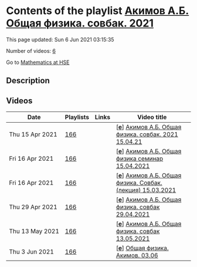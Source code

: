 # Contents of the playlist [Акимов А.Б. Общая физика. совбак.  2021](https://www.youtube.com/playlist?list=PLq3E5oubNNoAxvY6rY79qOww-p4DyxVuZ)

This page updated: Sun 6 Jun 2021 03:15:35

Number of videos: [6](#videos)

Go to [Mathematics at HSE](../README.md)

## Description



## Videos

|Date|Playlists|Links|Video title|
|---|---|---|---|
| Thu&nbsp;15&nbsp;Apr&nbsp;2021 | [166](../playlists/166 "Акимов А.Б. Общая физика. совбак.  2021") |  | [[**e**](https://studio.youtube.com/video/FfsD0TFl4d4/edit "Edit")] [Акимов А.Б. Общая физика. совбак. 2021 15.04.21](https://www.youtube.com/watch?v=FfsD0TFl4d4&list=PLq3E5oubNNoAxvY6rY79qOww-p4DyxVuZ) |
| Fri&nbsp;16&nbsp;Apr&nbsp;2021 | [166](../playlists/166 "Акимов А.Б. Общая физика. совбак.  2021") |  | [[**e**](https://studio.youtube.com/video/eTjurs3V46g/edit "Edit")] [Акимов А.Б. Общая физика семинар 15.04.2021](https://www.youtube.com/watch?v=eTjurs3V46g&list=PLq3E5oubNNoAxvY6rY79qOww-p4DyxVuZ) |
| Fri&nbsp;16&nbsp;Apr&nbsp;2021 | [166](../playlists/166 "Акимов А.Б. Общая физика. совбак.  2021") |  | [[**e**](https://studio.youtube.com/video/xDK8u6K2pjw/edit "Edit")] [Акимов А.Б. Общая физика. Совбак. (лекция) 15.03.2021](https://www.youtube.com/watch?v=xDK8u6K2pjw&list=PLq3E5oubNNoAxvY6rY79qOww-p4DyxVuZ) |
| Thu&nbsp;29&nbsp;Apr&nbsp;2021 | [166](../playlists/166 "Акимов А.Б. Общая физика. совбак.  2021") |  | [[**e**](https://studio.youtube.com/video/Ys1vJIanQvQ/edit "Edit")] [Акимов А.Б. Общая физика. совбак 29.04.2021](https://www.youtube.com/watch?v=Ys1vJIanQvQ&list=PLq3E5oubNNoAxvY6rY79qOww-p4DyxVuZ) |
| Thu&nbsp;13&nbsp;May&nbsp;2021 | [166](../playlists/166 "Акимов А.Б. Общая физика. совбак.  2021") |  | [[**e**](https://studio.youtube.com/video/GRi7t21NuFs/edit "Edit")] [Акимов А.Б. Общая физика. совбак 13.05.2021](https://www.youtube.com/watch?v=GRi7t21NuFs&list=PLq3E5oubNNoAxvY6rY79qOww-p4DyxVuZ) |
| Thu&nbsp;3&nbsp;Jun&nbsp;2021 | [166](../playlists/166 "Акимов А.Б. Общая физика. совбак.  2021") |  | [[**e**](https://studio.youtube.com/video/cuOqV966SCc/edit "Edit")] [Общая физика. Акимов. 03.06](https://www.youtube.com/watch?v=cuOqV966SCc&list=PLq3E5oubNNoAxvY6rY79qOww-p4DyxVuZ) |
